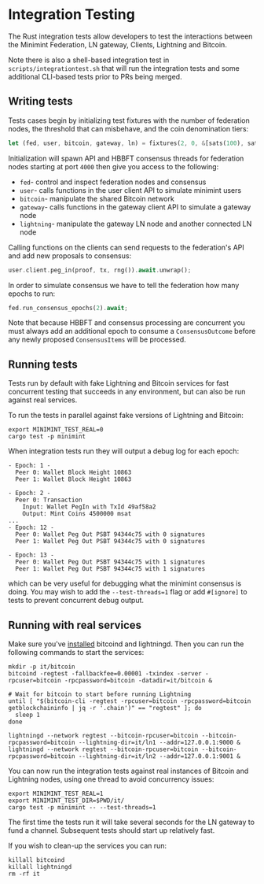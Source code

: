 # Integration Testing
The Rust integration tests allow developers to test the interactions between the Minimint Federation, LN gateway, Clients, Lightning and Bitcoin.

Note there is also a shell-based integration test in `scripts/integrationtest.sh` that will run the integration tests and some additional CLI-based tests prior to PRs being merged.

## Writing tests
Tests cases begin by initializing test fixtures with the number of federation nodes, the threshold that can misbehave, and the coin denomination tiers:

```rust
let (fed, user, bitcoin, gateway, ln) = fixtures(2, 0, &[sats(100), sats(1000)]).await;
```

Initialization will spawn API and HBBFT consensus threads for federation nodes starting at port `4000` then give you access to the following:
- `fed`- control and inspect federation nodes and consensus
- `user`- calls functions in the user client API to simulate minimint users
- `bitcoin`- manipulate the shared Bitcoin network
- `gateway`- calls functions in the gateway client API to simulate a gateway node
- `lightning`- manipulate the gateway LN node and another connected LN node

Calling functions on the clients can send requests to the federation's API and add new proposals to consensus:
```rust
user.client.peg_in(proof, tx, rng()).await.unwrap();
```
In order to simulate consensus we have to tell the federation how many epochs to run:
```rust
fed.run_consensus_epochs(2).await;
```
Note that because HBBFT and consensus processing are concurrent you must always add an additional epoch to consume a `ConsensusOutcome` before any newly proposed `ConsensusItems` will be processed.

## Running tests
Tests run by default with fake Lightning and Bitcoin services for fast concurrent testing that succeeds in any environment, but can also be run against real services.

To run the tests in parallel against fake versions of Lightning and Bitcoin:
```shell
export MINIMINT_TEST_REAL=0
cargo test -p minimint
```

When integration tests run they will output a debug log for each epoch:

```
- Epoch: 1 -
  Peer 0: Wallet Block Height 10863
  Peer 1: Wallet Block Height 10863

- Epoch: 2 -
  Peer 0: Transaction
    Input: Wallet PegIn with TxId 49af58a2
    Output: Mint Coins 4500000 msat
...
- Epoch: 12 -
  Peer 0: Wallet Peg Out PSBT 94344c75 with 0 signatures
  Peer 1: Wallet Peg Out PSBT 94344c75 with 0 signatures

- Epoch: 13 -
  Peer 0: Wallet Peg Out PSBT 94344c75 with 1 signatures
  Peer 1: Wallet Peg Out PSBT 94344c75 with 1 signatures
```
which can be very useful for debugging what the minimint consensus is doing.
You may wish to add the `--test-threads=1` flag or add `#[ignore]` to tests to prevent concurrent debug output.

## Running with real services
Make sure you've [installed](https://github.com/ElementsProject/lightning#installation) bitcoind and lightningd.
Then you can run the following commands to start the services:
```shell
mkdir -p it/bitcoin
bitcoind -regtest -fallbackfee=0.00001 -txindex -server -rpcuser=bitcoin -rpcpassword=bitcoin -datadir=it/bitcoin &

# Wait for bitcoin to start before running Lightning
until [ "$(bitcoin-cli -regtest -rpcuser=bitcoin -rpcpassword=bitcoin getblockchaininfo | jq -r '.chain')" == "regtest" ]; do
  sleep 1
done

lightningd --network regtest --bitcoin-rpcuser=bitcoin --bitcoin-rpcpassword=bitcoin --lightning-dir=it/ln1 --addr=127.0.0.1:9000 &
lightningd --network regtest --bitcoin-rpcuser=bitcoin --bitcoin-rpcpassword=bitcoin --lightning-dir=it/ln2 --addr=127.0.0.1:9001 &
```

You can now run the integration tests against real instances of Bitcoin and Lightning nodes, using one thread to avoid concurrency issues:

```shell
export MINIMINT_TEST_REAL=1
export MINIMINT_TEST_DIR=$PWD/it/
cargo test -p minimint -- --test-threads=1
```

The first time the tests run it will take several seconds for the LN gateway to fund a channel.
Subsequent tests should start up relatively fast.

If you wish to clean-up the services you can run:
```shell
killall bitcoind
killall lightningd
rm -rf it
```